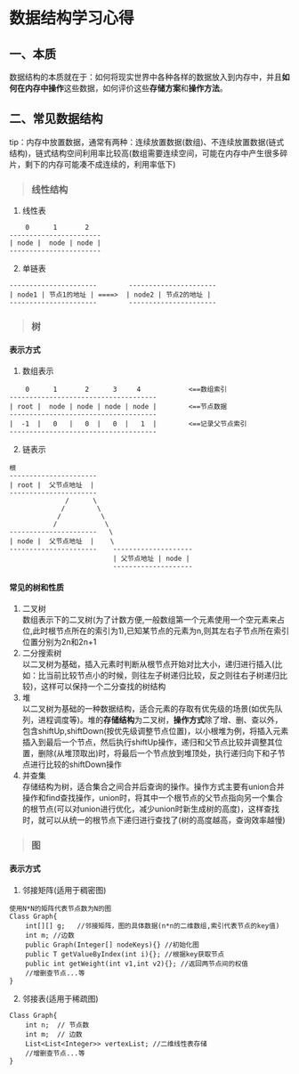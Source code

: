 # 数据结构学习心得
## 一、本质
数据结构的本质就在于：如何将现实世界中各种各样的数据放入到内存中，并且**如何在内存中操作**这些数据，如何评价这些**存储方案**和**操作方法**。

## 二、常见数据结构
tip：内存中放置数据，通常有两种：连续放置数据(数组)、不连续放置数据(链式结构)，链式结构空间利用率比较高(数组需要连续空间，可能在内存中产生很多碎片，剩下的内存可能凑不成连续的，利用率低下)

>### 线性结构
1. 线性表  
```
    0      1       2
----------------------- 
| node |  node | node | 
-----------------------
```
2. 单链表
```
----------------------        ----------------------
| node1 | 节点1的地址 | ====>  | node2 | 节点2的地址 | 
----------------------        ----------------------
```
>### 树
#### 表示方式
1. 数组表示
```
    0      1       2      3     4            <==数组索引
------------------------------------- 
| root |  node | node | node | node |        <==节点数据
-------------------------------------
|  -1  |   0   |   0  |   0  |   1  |        <==记录父节点索引
-------------------------------------

```

2. 链表示
```
根
----------------------
| root |  父节点地址  |
----------------------
              /      \
             /        \
            /          \
           /            \
----------------------   \
| node |  父节点地址  |    \
----------------------    --------------------
                          | 父节点地址 | node |
                          --------------------
```

#### 常见的树和性质
1. 二叉树  
数组表示下的二叉树(为了计数方便,一般数组第一个元素使用一个空元素来占位,此时根节点所在的索引为1),已知某节点的元素为n,则其左右子节点所在索引位置分别为2n和2n+1
2. 二分搜索树  
以二叉树为基础，插入元素时判断从根节点开始对比大小，递归进行插入(比如：比当前比较节点小的时候，则往左子树递归比较，反之则往右子树递归比较)，这样可以保持一个二分查找的树结构
3. 堆  
以二叉树为基础的一种数据结构，适合元素的存取有优先级的场景(如优先队列，进程调度等)。堆的**存储结构**为二叉树，**操作方式**除了增、删、查以外，包含shiftUp,shiftDown(按优先级调整节点位置)，以小根堆为例，将插入元素插入到最后一个节点，然后执行shiftUp操作，递归和父节点比较并调整其位置，删除(从堆顶取出)时，将最后一个节点放到堆顶处，执行递归向下和子节点进行比较的shiftDown操作
4. 并查集  
存储结构为树，适合集合之间合并后查询的操作。操作方式主要有union合并操作和find查找操作，union时，将其中一个根节点的父节点指向另一个集合的根节点(可以对union进行优化，减少union时新生成树的高度)，这样查找时，就可以从统一的根节点下递归进行查找了(树的高度越高，查询效率越慢)

>### 图
#### 表示方式
1. 邻接矩阵(适用于稠密图)
```
使用N*N的矩阵代表节点数为N的图
Class Graph{
    int[][] g;   //邻接矩阵，图的具体数据(n*n的二维数组,索引代表节点的key值)
    int m; //边数
    public Graph(Integer[] nodeKeys){} //初始化图
    public T getValueByIndex(int i){}; //根据key获取节点
    public int getWeight(int v1,int v2){}; //返回两节点间的权值
    //增删查节点...等
}
```
2. 邻接表(适用于稀疏图)  
```
Class Graph{
    int n;  // 节点数
    int m;  // 边数
    List<List<Integer>> vertexList; //二维线性表存储
    //增删查节点...等
}
```
